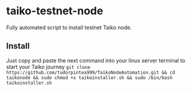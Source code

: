 # taiko-testnet-node
Fully automated script to install testnet Taiko node.
## Install
Just copy and paste the next command into your linux server terminal to start your Taiko journey
`git clone https://github.com/tudorpintea999/TaikoNodeAutomation.git && cd taikonode && sudo chmod +x taikoinstaller.sh && sudo /bin/bash taikoinstaller.sh
`
